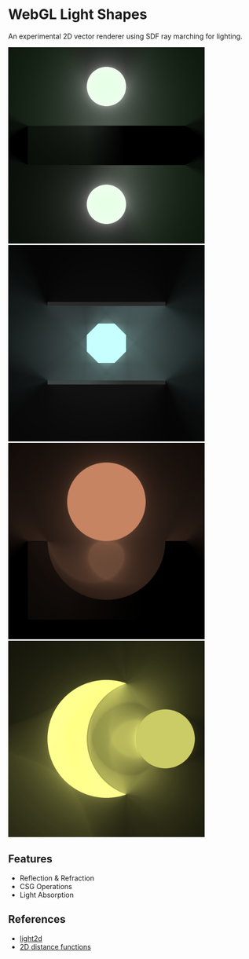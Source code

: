 # WebGL Light Shapes

An experimental 2D vector renderer using SDF ray marching for lighting.

<p float="left">
  <img src="screenshots/render_01.png" alt="Box with 2 Circles" width="400" />
  <img src="screenshots/render_02.png" alt="Octagon with 2 Boxes" width="400" /> 
  <img src="screenshots/render_03.png" alt="Circle with Box Caustic" width="400" />
  <img src="screenshots/render_04.png" alt="Circle with Circle Caustic" width="400" />
</p>

## Features

- Reflection & Refraction
- CSG Operations
- Light Absorption

## References

- [light2d](https://github.com/miloyip/light2d)
- [2D distance functions](https://iquilezles.org/articles/distfunctions2d/)
